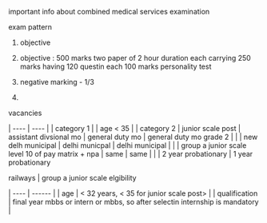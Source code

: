 important info about combined medical services examination


exam pattern
1. objective
2. objective   : 500 marks
                two paper of 2 hour duration each carrying 250 marks having 120 questin each
                100 marks personality test

2. negative marking - 1/3
2. 

vacancies

| ---- | ---- |
| category 1 | | age < 35 |
| category 2 |  junior scale post | assistant divsional mo |  general duty mo | general duty mo grade 2
|           |                      | new delh municipal | delhi municpal | delhi municipal | 
|           |  group a junior scale level 10 of pay matrix + npa |  same | same |
|           |   2 year probationary |  1 year probationary                                          


 railways | group a junior scale
elgibility

| ---- | ------ |
| age | < 32 years, < 35 for junior scale post> |
| qualification | final year mbbs or intern or mbbs, so after selectin internship is mandatory |

